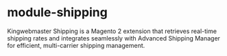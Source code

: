 # module-shipping
Kingwebmaster Shipping is a Magento 2 extension that retrieves real-time shipping rates and integrates seamlessly with Advanced Shipping Manager for efficient, multi-carrier shipping management.
